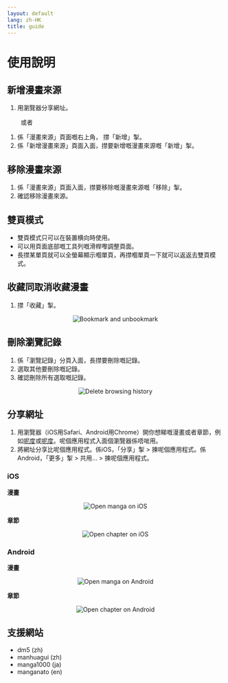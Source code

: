 ```yaml
---
layout: default
lang: zh-HK
title: guide
---
```


# 使用說明

## 新增漫畫來源
1. 用瀏覽器分享網址。

&nbsp; &nbsp; &nbsp; &nbsp; 或者

1. 係「漫畫來源」頁面嘅右上角， 㩒「新增」掣。
2. 係「新增漫畫來源」頁面入面，㩒要新增嘅漫畫來源嘅「新增」掣。

## 移除漫畫來源
1. 係「漫畫來源」頁面入面，㩒要移除嘅漫畫來源嘅「移除」掣。
2. 確認移除漫畫來源。

## 雙頁模式
- 雙頁模式只可以在裝置横向時使用。
- 可以用頁面底部嘅工具列嘅滑桿嚟調整頁面。
- 長㩒某單頁就可以全螢幕顯示嗰單頁，再㩒嗰單頁一下就可以返返去雙頁模式。

## 收藏同取消收藏漫畫
1. 㩒「收藏」掣。

<p align="center">
  <img src="https://tsuideni-works.github.io/assets/img/bookmark.gif" alt="Bookmark and unbookmark" />
</p>

## 刪除瀏覽記錄
1. 係「瀏覽記錄」分頁入面，長㩒要刪除嘅記錄。
2. 選取其他要刪除嘅記錄。
3. 確認刪除所有選取嘅記錄。

<p align="center">
  <img src="https://tsuideni-works.github.io/assets/img/deleteHistory.gif" alt="Delete browsing history" />
</p>

## 分享網址
1. 用瀏覽器（iOS用Safari、Android用Chrome）開你想睇嘅漫畫或者章節，例如[呢度](https://tsuideni-works.github.io/zh-HK/manga.html)或[呢度](https://tsuideni-works.github.io/zh-HK/pages.html)。呢個應用程式入面個瀏覽器係唔啱用。
2. 將網址分享比呢個應用程式。係iOS，「分享」掣 > 揀呢個應用程式。係Android，「更多」掣 > 共用... > 揀呢個應用程式。

### iOS

**漫畫**

<p align="center">
  <img src="https://tsuideni-works.github.io/assets/img/openManga_ios.gif" alt="Open manga on iOS" />
</p>

**章節**

<p align="center">
  <img src="https://tsuideni-works.github.io/assets/img/openChapter_ios.gif" alt="Open chapter on iOS" />
</p>

### Android

**漫畫**

<p align="center">
  <img src="https://tsuideni-works.github.io/assets/img/openManga_android.gif" alt="Open manga on Android" />
</p>

**章節**

<p align="center">
  <img src="https://tsuideni-works.github.io/assets/img/openChapter_android.gif" alt="Open chapter on Android" />
</p>

## 支援網站
- dm5 (zh)
- manhuagui (zh)
- manga1000 (ja)
- manganato (en)
